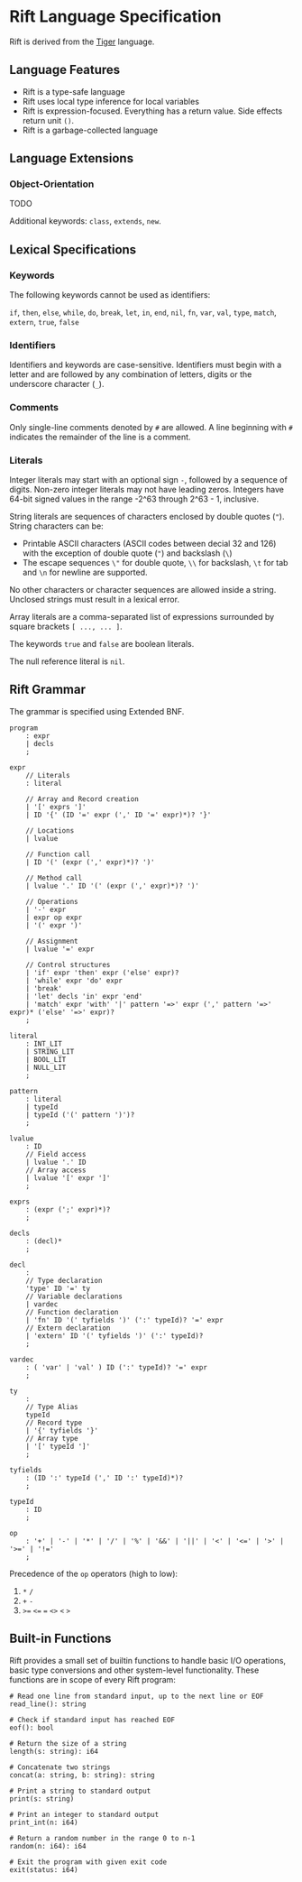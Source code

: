 # Rift Language Specification

Rift is derived from the [Tiger](https://www.lrde.epita.fr/~tiger//tiger.pdf)
language.

## Language Features

- Rift is a type-safe language
- Rift uses local type inference for local variables
- Rift is expression-focused. Everything has a return value. Side effects return unit `()`.
- Rift is a garbage-collected language

## Language Extensions

### Object-Orientation

TODO

Additional keywords: `class`, `extends`, `new`.

## Lexical Specifications

### Keywords

The following keywords cannot be used as identifiers:

`if`, `then`, `else`, `while`, `do`, `break`, `let`, `in`, `end`, `nil`, `fn`, `var`, `val`, `type`, `match`, `extern`, `true`, `false`

### Identifiers

Identifiers and keywords are case-sensitive. Identifiers must begin with a letter
and are followed by any combination of letters, digits or the underscore character (`_`).

### Comments

Only single-line comments denoted by `#` are allowed. A line beginning with `#`
indicates the remainder of the line is a comment.

### Literals

Integer literals may start with an optional sign `-`, followed by a sequence of digits.
Non-zero integer literals may not have leading zeros. Integers have 64-bit signed
values in the range -2^63 through 2^63 - 1, inclusive.

String literals are sequences of characters enclosed by double quotes (`"`).
String characters can be:

- Printable ASCII characters (ASCII codes between decial 32 and 126) with the exception of double quote (`"`) and backslash (`\`)
- The escape sequences `\"` for double quote, `\\` for backslash, `\t` for tab and `\n` for newline are supported.

No other characters or character sequences are allowed inside a string. Unclosed
strings must result in a lexical error.

Array literals are a comma-separated list of expressions surrounded by square
brackets `[ ..., ... ]`.

The keywords `true` and `false` are boolean literals.

The null reference literal is `nil`.

## Rift Grammar

The grammar is specified using Extended BNF.

```
program
    : expr
    | decls
    ;

expr
    // Literals
    : literal

    // Array and Record creation
    | '[' exprs ']'
    | ID '{' (ID '=' expr (',' ID '=' expr)*)? '}'

    // Locations
    | lvalue

    // Function call
    | ID '(' (expr (',' expr)*)? ')'

    // Method call
    | lvalue '.' ID '(' (expr (',' expr)*)? ')'

    // Operations
    | '-' expr
    | expr op expr
    | '(' expr ')'

    // Assignment
    | lvalue '=' expr

    // Control structures
    | 'if' expr 'then' expr ('else' expr)?
    | 'while' expr 'do' expr
    | 'break'
    | 'let' decls 'in' expr 'end'
    | 'match' expr 'with' '|' pattern '=>' expr (',' pattern '=>' expr)* ('else' '=>' expr)?
    ;

literal
    : INT_LIT
    | STRING_LIT
    | BOOL_LIT
    | NULL_LIT
    ;

pattern
    : literal
    | typeId
    | typeId ('(' pattern ')')?
    ;

lvalue
    : ID
    // Field access
    | lvalue '.' ID
    // Array access
    | lvalue '[' expr ']'
    ;

exprs
    : (expr (';' expr)*)?
    ;

decls
    : (decl)*
    ;

decl
    :
    // Type declaration
    'type' ID '=' ty
    // Variable declarations
    | vardec
    // Function declaration
    | 'fn' ID '(' tyfields ')' (':' typeId)? '=' expr
    // Extern declaration
    | 'extern' ID '(' tyfields ')' (':' typeId)?
    ;

vardec
    : ( 'var' | 'val' ) ID (':' typeId)? '=' expr
    ;

ty
    :
    // Type Alias
    typeId
    // Record type
    | '{' tyfields '}'
    // Array type
    | '[' typeId ']'
    ;

tyfields
    : (ID ':' typeId (',' ID ':' typeId)*)?
    ;

typeId
    : ID
    ;

op
    : '+' | '-' | '*' | '/' | '%' | '&&' | '||' | '<' | '<=' | '>' | '>=' | '!='
    ;
```

Precedence of the `op` operators (high to low):

1. `*` `/`
2. `+` `-`
3. `>=` `<=` `=` `<>` `<` `>`

## Built-in Functions

Rift provides a small set of builtin functions to handle basic I/O operations,
basic type conversions and other system-level functionality. These functions are
in scope of every Rift program:

```
# Read one line from standard input, up to the next line or EOF
read_line(): string

# Check if standard input has reached EOF
eof(): bool

# Return the size of a string
length(s: string): i64

# Concatenate two strings
concat(a: string, b: string): string

# Print a string to standard output
print(s: string)

# Print an integer to standard output
print_int(n: i64)

# Return a random number in the range 0 to n-1
random(n: i64): i64

# Exit the program with given exit code
exit(status: i64)
```
